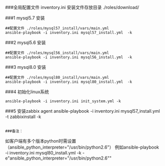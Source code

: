 ###全局配置文件
    inventory.ini
安装文件存放目录 ./roles/download/
 
###1 mysql5.7 安装
```
##配置文件 ./roles/mysql57_install/vars/main.yml
ansible-playbook -i inventory.ini mysql57_install.yml  -k
```
###2 mysql5.6 安装
```
##配置文件 ./roles/mysql56_install/vars/main.yml
ansible-playbook -i inventory.ini mysql56_install.yml  -k
```
###3 mysql8.0 安装
```
##配置文件 ./roles/mysql80_install/vars/main.yml
ansible-playbook -i inventory.ini mysql80_install.yml  -k
```
###4 初始化linux系统
```
ansible-playbook -i inventory.ini init_system.yml -k
```
###5 安装zabbix agent
    ansible-playbook -i inventory.ini mysql57_install.yml -t zabbixinstall -k
```

###备注：
```
如客户端有多个版本python时需设置（ansible_python_interpreter="/usr/bin/python2.6"）
例如ansible-playbook -i inventory.ini mysql80_install.yml  -k -e"ansible_python_interpreter="/usr/bin/python2.6""
```
